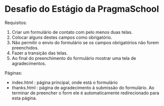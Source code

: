 # Desafio do Estágio da PragmaSchool

Requisitos:

1. Criar um formulário de contato com pelo menos duas telas.
2. Colocar alguns destes campos como obrigatório.
3. Não permitir o envio do formulário se os campos obrigatórios não forem
preenchidos.
4. Fazer a transição das telas.
5. Ao final do preenchimento do formulário mostrar uma tela de agradecimentos.

Páginas:

- index.html : página principal, onde está o formulário
- thanks.html : página de agradecimento à submissão do formulário. Ao terminar de preencher o form ele é automaticamente redirecionado para esta página.
